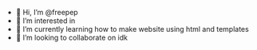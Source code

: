 - 👋 Hi, I’m @freepep
- 👀 I’m interested in 
- 🌱 I’m currently learning how to make website using html and templates
- 💞️ I’m looking to collaborate on idk

<!---
freepep/freepep is a ✨ special ✨ repository because its `README.md` (this file) appears on your GitHub profile.
You can click the Preview link to take a look at your changes.
--->
